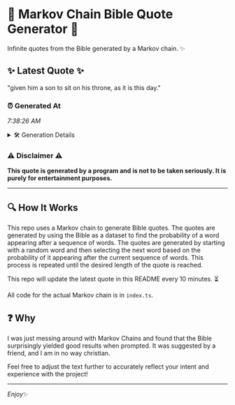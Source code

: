 # 📖 Markov Chain Bible Quote Generator 📖

Infinite quotes from the Bible generated by a Markov chain. ✨

## ✨ Latest Quote ✨
"given him a son to sit on his throne, as it is this day."

### ⏰ Generated At
*7:38:26 AM*

<details>
    <summary>🛠️ Generation Details</summary>
    <p>
        <strong>🌱 Seed:</strong> given<br>
        <strong>🔄 Iterations:</strong> 13<br>
        <strong>📜 Context History:</strong><br>[ given ]: him<br>[ given, him ]: a<br>[ given, him, a ]: son<br>[ given, him, a, son ]: to<br>[ given, him, a, son, to ]: sit<br>[ given, him, a, son, to, sit ]: on<br>[ him, a, son, to, sit, on ]: his<br>[ a, son, to, sit, on, his ]: throne,<br>[ son, to, sit, on, his, throne, ]: as<br>[ to, sit, on, his, throne,, as ]: it<br>[ sit, on, his, throne,, as, it ]: is<br>[ on, his, throne,, as, it, is ]: this<br>[ his, throne,, as, it, is, this ]: day.<br>
    </p>
</details>

### ⚠️ Disclaimer ⚠️
**This quote is generated by a program and is not to be taken seriously. It is purely for entertainment purposes.**

---

## 🔍 How It Works

This repo uses a Markov chain to generate Bible quotes. The quotes are generated by using the Bible as a dataset to find the probability of a word appearing after a sequence of words. The quotes are generated by starting with a random word and then selecting the next word based on the probability of it appearing after the current sequence of words. This process is repeated until the desired length of the quote is reached.

This repo will update the latest quote in this README every 10 minutes. ⏳

All code for the actual Markov chain is in `index.ts`.

## ❓ Why

I was just messing around with Markov Chains and found that the Bible surprisingly yielded good results when prompted. 
It was suggested by a friend, and I am in no way christian.

Feel free to adjust the text further to accurately reflect your intent and experience with the project!

---

*Enjoy*✨

